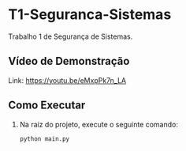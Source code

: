 # T1-Seguranca-Sistemas
Trabalho 1 de Segurança de Sistemas.

## Vídeo de Demonstração

Link: https://youtu.be/eMxpPk7n_LA

## Como Executar

1. Na raiz do projeto, execute o seguinte comando:

    ```sh
    python main.py
    ```
